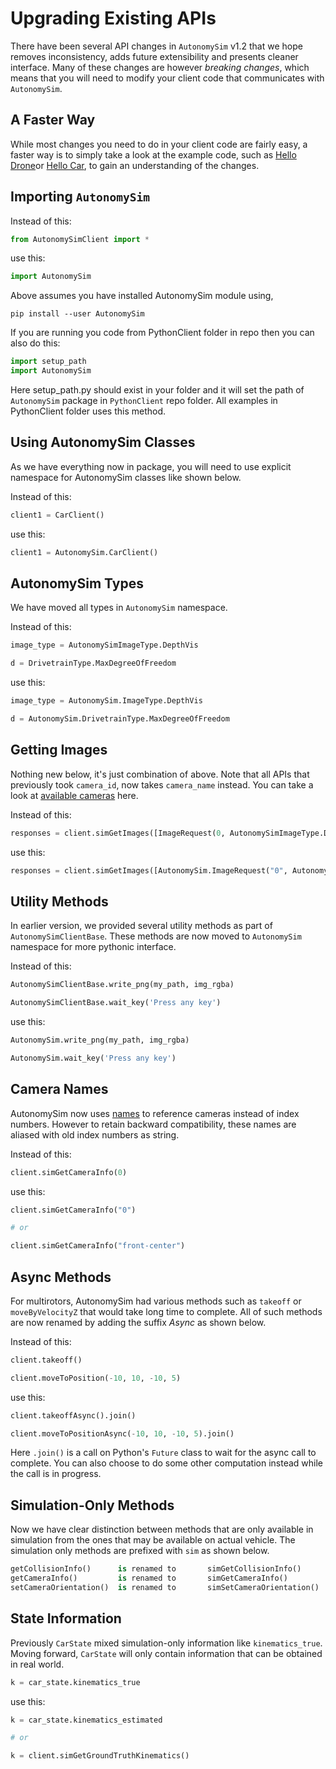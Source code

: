 # Upgrading Existing APIs

There have been several API changes in `AutonomySim` v1.2 that we hope removes inconsistency, adds future extensibility and presents cleaner interface. Many of these changes are however _breaking changes_, which means that you will need to modify your client code that communicates with `AutonomySim`.

## A Faster Way

While most changes you need to do in your client code are fairly easy, a faster way is to simply take a look at the example code, such as [Hello Drone](https://github.com/nervosys/AutonomySim/tree/master/PythonClient//multirotor/hello_drone.py)or [Hello Car](https://github.com/nervosys/AutonomySim/tree/master/PythonClient//car/hello_car.py), to gain an understanding of the changes.

## Importing `AutonomySim`

Instead of this:

```python
from AutonomySimClient import *
```
use this:

```python
import AutonomySim
```

Above assumes you have installed AutonomySim module using, 

```shell
pip install --user AutonomySim
```

If you are running you code from PythonClient folder in repo then you can also do this:

```python
import setup_path 
import AutonomySim
```

Here setup_path.py should exist in your folder and it will set the path of `AutonomySim` package in `PythonClient` repo folder. All examples in PythonClient folder uses this method.

## Using AutonomySim Classes

As we have everything now in package, you will need to use explicit namespace for AutonomySim classes like shown below.

Instead of this:

```python
client1 = CarClient()
```

use this:

```python
client1 = AutonomySim.CarClient()
```

## AutonomySim Types

We have moved all types in `AutonomySim` namespace.

Instead of this:

```python
image_type = AutonomySimImageType.DepthVis

d = DrivetrainType.MaxDegreeOfFreedom
```

use this:

```python
image_type = AutonomySim.ImageType.DepthVis

d = AutonomySim.DrivetrainType.MaxDegreeOfFreedom
```

## Getting Images

Nothing new below, it's just combination of above. Note that all APIs that previously took `camera_id`, now takes `camera_name` instead. You can take a look at [available cameras](apis_image.md#avilable_cameras) here.

Instead of this:

```python
responses = client.simGetImages([ImageRequest(0, AutonomySimImageType.DepthVis)])
```

use this:

```python
responses = client.simGetImages([AutonomySim.ImageRequest("0", AutonomySim.ImageType.DepthVis)])
```

## Utility Methods

In earlier version, we provided several utility methods as part of `AutonomySimClientBase`. These methods are now moved to `AutonomySim` namespace for more pythonic interface.

Instead of this:

```python
AutonomySimClientBase.write_png(my_path, img_rgba) 

AutonomySimClientBase.wait_key('Press any key')
```

use this:

```python
AutonomySim.write_png(my_path, img_rgba)

AutonomySim.wait_key('Press any key')
```

## Camera Names

AutonomySim now uses [names](apis_image.md#available_cameras) to reference cameras instead of index numbers. However to retain backward compatibility, these names are aliased with old index numbers as string.

Instead of this:

```python
client.simGetCameraInfo(0)
```

use this:

```python
client.simGetCameraInfo("0")

# or

client.simGetCameraInfo("front-center")
```

## Async Methods

For multirotors, AutonomySim had various methods such as `takeoff` or `moveByVelocityZ` that would take long time to complete. All of such methods are now renamed by adding the suffix *Async* as shown below.

Instead of this:

```python
client.takeoff()

client.moveToPosition(-10, 10, -10, 5)
```

use this:

```python
client.takeoffAsync().join()

client.moveToPositionAsync(-10, 10, -10, 5).join()
```

Here `.join()` is a call on Python's `Future` class to wait for the async call to complete. You can also choose to do some other computation instead while the call is in progress.

## Simulation-Only Methods

Now we have clear distinction between methods that are only available in simulation from the ones that may be available on actual vehicle. The simulation only methods are prefixed with `sim` as shown below.

```python
getCollisionInfo()      is renamed to       simGetCollisionInfo()
getCameraInfo()         is renamed to       simGetCameraInfo()
setCameraOrientation()  is renamed to       simSetCameraOrientation()
```

## State Information

Previously `CarState` mixed simulation-only information like `kinematics_true`. Moving forward, `CarState` will only contain information that can be obtained in real world.

```python
k = car_state.kinematics_true
```

use this:

```python
k = car_state.kinematics_estimated

# or

k = client.simGetGroundTruthKinematics()
```

